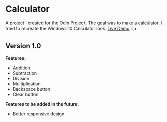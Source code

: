 # Calculator

A project I created for the Odin Project. The goal was to make a calculator. I tried to recreate the Windows 10 Calculator look.
[Live Demo](https://o11899nine.github.io/calculator/) :point_left:

## Version 1.0

**Features:**
- Addition
- Subtraction
- Division
- Multiplication
- Backspace button
- Clear button

**Features to be added in the future:**
- Better responsive design

